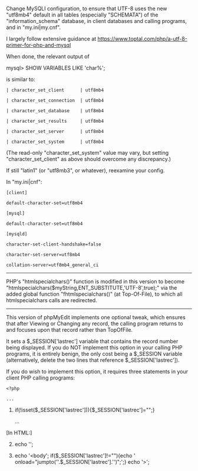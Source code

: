 Change MySQLI configuration, to ensure that UTF-8 uses the new "utf8mb4" default in all tables (especially "SCHEMATA") of the "information_schema" database, in client databases and calling programs, and in "my.ini|my.cnf".

I largely follow extensive guidance at https://www.toptal.com/php/a-utf-8-primer-for-php-and-mysql

When done, the relevant output of

  mysql> SHOW VARIABLES LIKE 'char%';

is similar to:

	| character_set_client		| utf8mb4

	| character_set_connection	| utf8mb4

	| character_set_database	| utf8mb4

	| character_set_results		| utf8mb4

	| character_set_server		| utf8mb4

	| character_set_system		| utf8mb4

(The read-only "character_set_system" value may vary, but setting "character_set_client" as above should overcome any discrepancy.)

If still "latin1" (or "utf8mb3", or whatever), reexamine your config.

In "my.ini|cnf":

	[client]

	default-character-set=utf8mb4

	[mysql]

	default-character-set=utf8mb4

	[mysqld]

	character-set-client-handshake=false

	character-set-server=utf8mb4

	collation-server=utf8mb4_general_ci

--------------------------

PHP's "htmlspecialchars()" function is modified in this version to become "htmlspecialchars($myString,ENT_SUBSTITUTE,'UTF-8',true);" via the added global function "fhtmlspecialchars()" (at Top-Of-File), to which all htmlspecialchars calls are redirected.

--------------------------

This version of phpMyEdit implements one optional tweak, which ensures that after Viewing or Changing any record, the calling program returns to and focuses upon that record rather than TopOfFile.

It sets a $_SESSION['lastrec'] variable that contains the record number being displayed. If you do NOT implement this option in your calling PHP programs, it is entirely benign, the only cost being a $_SESSION variable (alternatively, delete the two lines that reference $_SESSION['lastrec']).

If you do wish to implement this option, it requires three statements in your client PHP calling programs:

	<?php

	...

1)	if(!isset($_SESSION['lastrec'])){$_SESSION['lastrec']="";}

	...

[In HTML:]

2)	echo '<script> function jumpto(lastrec){ var el=document.getElementById(lastrec); el.scrollIntoView({block:"center"}); } </script>';

3)	echo '<body'; if($_SESSION['lastrec']!=""){echo ' onload="jumpto(\''.$_SESSION['lastrec'].'\')";';} echo '>';

